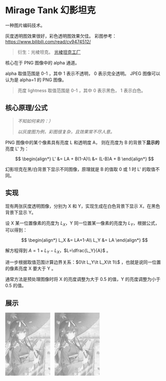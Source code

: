 # Mirage Tank 幻影坦克

一种图片编码技术。

灰度透明图效果很好，彩色透明图效果欠佳。
彩图参考：<https://www.bilibili.com/read/cv9474512/>

> 衍生：光棱坦克。
> [光棱坦克工厂](https://prism.uyanide.com/)

核心在于 PNG 图像中的 alpha 通道。

alpha 取值范围是 0-1 ，其中 1 表示不透明， 0 表示完全透明。
JPEG 图像可以认为是 alpha=1 的 PNG 图像。

> 亮度 lightness 取值范围是 0-1 ，其中 0 表示黑色， 1 表示白色。

## 核心原理/公式

> *不知如何来的：）*
>
>*以灰度图为例，彩图很复杂，且效果常不尽人意。*

PNG 图像中的某个像素具有亮度 L 和透明度 A，
则在亮度为 B 的背景下**显示的**亮度 L' 为：

$$
\begin{align*}
    L' &= LA + B(1-A)\\
    &= (L-B)A + B
\end{align*}
$$

幻影坦克在黑/白背景下显示不同图像，原理就是 B 的值取 0 或 1 时 L' 的取值不同。

## 实现

现有两张灰度透明图像，分别为 X 和 Y，实现生成在白色背景下显示 X，在黑色背景下显示 Y。

设 X 某一位置像素的亮度为 $L_X$，Y 同一位置某一像素的亮度为 $L_Y$，根据公式，可以得到：

$$
\begin{align*}
    L_X &= LA+1-A\\
    L_Y &= LA
\end{align*}
$$

解方程得到 $A=1+L_Y-L_X$，$L=\dfrac{L_Y}{A}$ 。

进一步根据取值范围计算边界关系：$0\lt L_Y\lt L_X\lt 1\\$ ，也就是说同一位置的像素亮度 X 要大于 Y 。

通常方法是预处理图像时将 X 的亮度调整为大于 0.5 的值，Y 的亮度调整为小于 0.5 的值。

## 展示

<div>
    <img src="./img/8d34538823dbef3474d4e89e8ba98e18137252921.png" alt="" style="background-color: white; height: 200px; margin-right: 10px;">
    <img src="./img/8d34538823dbef3474d4e89e8ba98e18137252921.png" alt="" style="background-color: black; height: 200px;">
</div>